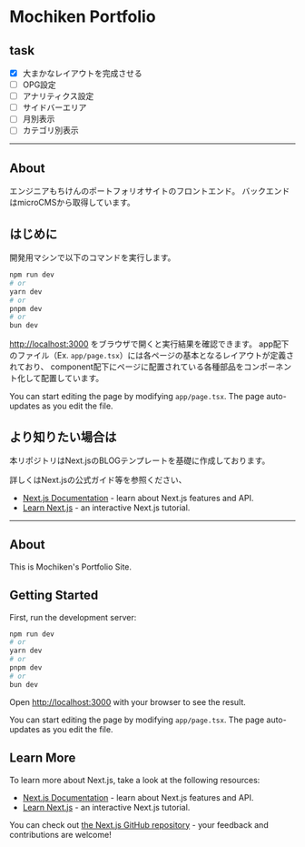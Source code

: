 # Mochiken Portfolio

## task
- [x] 大まかなレイアウトを完成させる
- [ ] OPG設定
- [ ] アナリティクス設定
- [ ] サイドバーエリア
- [ ] 月別表示
- [ ] カテゴリ別表示

---

## About

エンジニアもちけんのポートフォリオサイトのフロントエンド。
バックエンドはmicroCMSから取得しています。

## はじめに
開発用マシンで以下のコマンドを実行します。

```bash
npm run dev
# or
yarn dev
# or
pnpm dev
# or
bun dev
```

[http://localhost:3000](http://localhost:3000) をブラウザで開くと実行結果を確認できます。
app配下のファイル（Ex. `app/page.tsx`）には各ページの基本となるレイアウトが定義されており、
component配下にページに配置されている各種部品をコンポーネント化して配置しています。

You can start editing the page by modifying `app/page.tsx`. The page auto-updates as you edit the file.

## より知りたい場合は

本リポジトリはNext.jsのBLOGテンプレートを基礎に作成しております。

詳しくはNext.jsの公式ガイド等を参照ください、

- [Next.js Documentation](https://nextjs.org/docs) - learn about Next.js features and API.
- [Learn Next.js](https://nextjs.org/learn) - an interactive Next.js tutorial.


---

## About

This is Mochiken's Portfolio Site.

## Getting Started

First, run the development server:

```bash
npm run dev
# or
yarn dev
# or
pnpm dev
# or
bun dev
```

Open [http://localhost:3000](http://localhost:3000) with your browser to see the result.

You can start editing the page by modifying `app/page.tsx`. The page auto-updates as you edit the file.

## Learn More

To learn more about Next.js, take a look at the following resources:

- [Next.js Documentation](https://nextjs.org/docs) - learn about Next.js features and API.
- [Learn Next.js](https://nextjs.org/learn) - an interactive Next.js tutorial.

You can check out [the Next.js GitHub repository](https://github.com/vercel/next.js) - your feedback and contributions are welcome!


